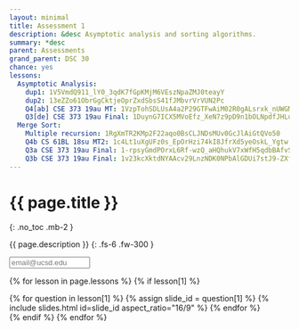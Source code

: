 ```yaml
---
layout: minimal
title: Assessment 1
description: &desc Asymptotic analysis and sorting algorithms.
summary: *desc
parent: Assessments
grand_parent: DSC 30
chance: yes
lessons:
  Asymptotic Analysis:
    dup1: 1V5VmdQ911_lY0_3qdK7fGpKMjM6VEszNpaZMJ0teayY
    dup2: 13eZZo61ObrGgCktjeOprZxdSbsS41fJMbvrVrVUN2Pc
    Q4[ab] CSE 373 19au MT: 1VzpTohSDLUsA4a2P29GTFwAiM02R0gALsrxk_nUWGME
    Q3[de] CSE 373 19au Final: 1DuynG7ICX5MVoEfz_XeN7z9pD9n1bOLNpdfJHLuDdnk
  Merge Sort:
    Multiple recursion: 1RgXmTR2KMp2F22aqo0BsCLJNDsMUv0GcJlAiGtQVo50
    Q4b CS 61BL 18su MT2: 1c4Lt1uXgUFz0s_EpOrHzi74kI8JfrXd5yeOskL_Ygtw
    Q3a CSE 373 19au Final: 1-rpsyGmdPOrxL6Rf-wzQ_aHQhukV7xWfH5qdbBAfvSA
    Q3b CSE 373 19au Final: 1v23kcXktdNYAAcv29LnzNDK0NPbAlGDUi7stJ9-ZXfg
---
```


# {{ page.title }}
{: .no_toc .mb-2 }

{{ page.description }}
{: .fs-6 .fw-300 }

<input id="email" type="email" size="15" placeholder="email@ucsd.edu" class="text-beta p-2 mb-2" />

{% for lesson in page.lessons %}
{% if lesson[1] %}
<div id="{{ lesson[0] | slugify }}" class="questions">
{% for question in lesson[1] %}
{% assign slide_id = question[1] %}
{% include slides.html id=slide_id aspect_ratio="16/9" %}
{% endfor %}
</div>
{% endif %}
{% endfor %}

<script>
{% include_relative _unhide.js %}
</script>
